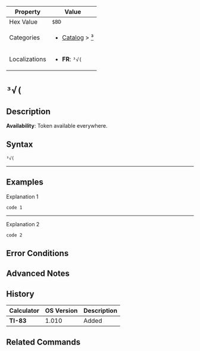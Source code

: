 | Property      | Value |
|---------------|-------|
| Hex Value     | `$BD`|
| Categories    | <ul><li>[Catalog](../categories/Catalog.md) > [³](../categories/Catalog.md#³)</li></ul> |
| Localizations | <ul><li><b>FR</b>: `³√(`</li></ul> |

# `³√(`

## Description



<b>Availability</b>: Token available everywhere.

## Syntax
`³√(`

<hr>

## Examples

Explanation 1
```ti-basic
code 1
```
---
Explanation 2
```ti-basic
code 2
```

## Error Conditions


## Advanced Notes


## History
| Calculator | OS Version | Description |
|------------|------------|-------------|
| <b>TI-83</b> | 1.010 | Added

## Related Commands

    